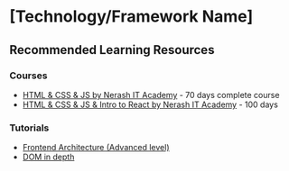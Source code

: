 # [Technology/Framework Name]

## Recommended Learning Resources

### Courses
- [HTML & CSS & JS by Nerash IT Academy](https://www.youtube.com/playlist?list=PLjPGxHX_ZWqLHnx3dJJjT2NHy8or9uF7S) - 70 days complete course
- [HTML & CSS & JS & Intro to React by Nerash IT Academy](https://www.youtube.com/playlist?list=PLyptEVvf2NwOxHGszOvdrvXdBcI5aY_wr) - 100 days

### Tutorials
- [Frontend Architecture (Advanced level)](https://www.youtube.com/@d.zhiganov)
- [DOM in depth](https://www.youtube.com/playlist?list=PLovN13bqAx7ALeYQ-h4lhxa8PymM2b79L)